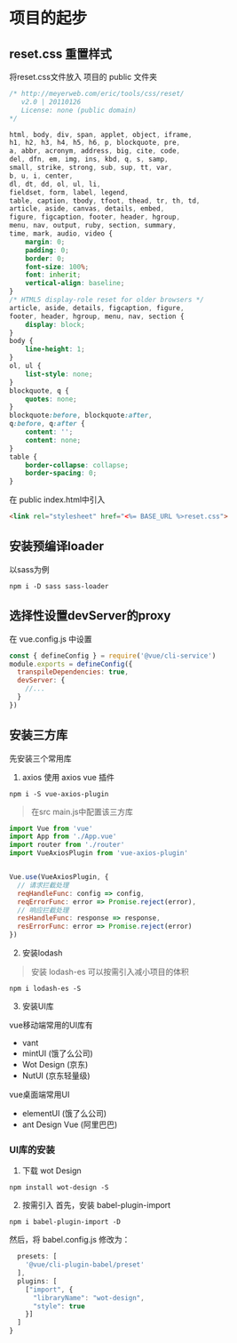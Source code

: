 # 项目的起步

## reset.css 重置样式
将reset.css文件放入 项目的 public 文件夹
```css
/* http://meyerweb.com/eric/tools/css/reset/ 
   v2.0 | 20110126
   License: none (public domain)
*/

html, body, div, span, applet, object, iframe,
h1, h2, h3, h4, h5, h6, p, blockquote, pre,
a, abbr, acronym, address, big, cite, code,
del, dfn, em, img, ins, kbd, q, s, samp,
small, strike, strong, sub, sup, tt, var,
b, u, i, center,
dl, dt, dd, ol, ul, li,
fieldset, form, label, legend,
table, caption, tbody, tfoot, thead, tr, th, td,
article, aside, canvas, details, embed, 
figure, figcaption, footer, header, hgroup, 
menu, nav, output, ruby, section, summary,
time, mark, audio, video {
	margin: 0;
	padding: 0;
	border: 0;
	font-size: 100%;
	font: inherit;
	vertical-align: baseline;
}
/* HTML5 display-role reset for older browsers */
article, aside, details, figcaption, figure, 
footer, header, hgroup, menu, nav, section {
	display: block;
}
body {
	line-height: 1;
}
ol, ul {
	list-style: none;
}
blockquote, q {
	quotes: none;
}
blockquote:before, blockquote:after,
q:before, q:after {
	content: '';
	content: none;
}
table {
	border-collapse: collapse;
	border-spacing: 0;
}
```

在 public index.html中引入
```html
<link rel="stylesheet" href="<%= BASE_URL %>reset.css">
```
   
## 安装预编译loader
以sass为例
```
npm i -D sass sass-loader
```

## 选择性设置devServer的proxy
在 vue.config.js 中设置
```js
const { defineConfig } = require('@vue/cli-service')
module.exports = defineConfig({
  transpileDependencies: true,
  devServer: {
    //...
  }
})
```

## 安装三方库
先安装三个常用库
1. axios 使用 axios vue 插件
```
npm i -S vue-axios-plugin
```
> 在src main.js中配置该三方库
```js
import Vue from 'vue'
import App from './App.vue'
import router from './router'
import VueAxiosPlugin from 'vue-axios-plugin'


Vue.use(VueAxiosPlugin, {
  // 请求拦截处理
  reqHandleFunc: config => config,
  reqErrorFunc: error => Promise.reject(error),
  // 响应拦截处理
  resHandleFunc: response => response,
  resErrorFunc: error => Promise.reject(error)
})
```

2. 安装lodash
> 安装 lodash-es 可以按需引入减小项目的体积
```shell
npm i lodash-es -S
```

3. 安装UI库
 
vue移动端常用的UI库有
 - vant
 - mintUI (饿了么公司)
 - Wot Design (京东)
 - NutUI (京东轻量级)

vue桌面端常用UI
 - elementUI (饿了么公司)
 - ant Design Vue (阿里巴巴)  
 
 ### UI库的安装
 
 1. 下载 wot Design
 ```shell
 npm install wot-design -S
 ```

2. 按需引入
首先，安装 babel-plugin-import
```shell
npm i babel-plugin-import -D
```
然后，将 babel.config.js 修改为：
```js
  presets: [
    '@vue/cli-plugin-babel/preset'
  ],
  plugins: [
    ["import", {
      "libraryName": "wot-design",
      "style": true
    }]
  ]
}
```

